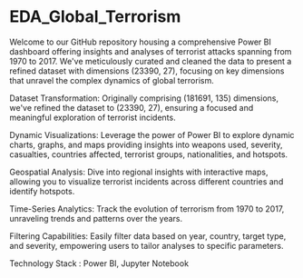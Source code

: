 # EDA_Global_Terrorism
Welcome to our GitHub repository housing a comprehensive Power BI dashboard offering insights and analyses of terrorist attacks spanning from 1970 to 2017. We've meticulously curated and cleaned the data to present a refined dataset with dimensions (23390, 27), focusing on key dimensions that unravel the complex dynamics of global terrorism.

Dataset Transformation: Originally comprising (181691, 135) dimensions, we've refined the dataset to (23390, 27), ensuring a focused and meaningful exploration of terrorist incidents.

Dynamic Visualizations: Leverage the power of Power BI to explore dynamic charts, graphs, and maps providing insights into weapons used, severity, casualties, countries affected, terrorist groups, nationalities, and hotspots.

Geospatial Analysis: Dive into regional insights with interactive maps, allowing you to visualize terrorist incidents across different countries and identify hotspots.

Time-Series Analytics: Track the evolution of terrorism from 1970 to 2017, unraveling trends and patterns over the years.

Filtering Capabilities: Easily filter data based on year, country, target type, and severity, empowering users to tailor analyses to specific parameters.

Technology Stack : Power BI, Jupyter Notebook

